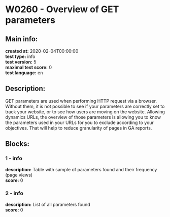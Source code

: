 # W0260 - Overview of GET parameters  
## Main info:  
**created at:** 2020-02-04T00:00:00  
**test type:** info  
**test version:** 5  
**maximal test score:** 0  
**test language:** en  
## Description:  
GET parameters are used when performing HTTP request via a browser. Without them, it is not possible to see if your parameters are correctly set to track your website, or to see how users are moving on the website. Allowing dynamics URLs, the overview of those parameters is allowing you to know the parameters used in your URLs for you to exclude according to your objectives. That will help to reduce granularity of pages in GA reports.  
## Blocks:  
### 1 - info
**description:** Table with sample of parameters found and their frequency (page views)  
**score:** 0  
### 2 - info
**description:** List of all parameters found  
**score:** 0  
